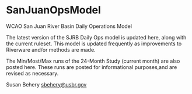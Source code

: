# SanJuanOpsModel
WCAO San Juan River Basin Daily Operations Model

The latest version of the SJRB Daily Ops model is updated here, along with the current ruleset. This model is updated frequently as improvements to Riverware 
and/or methods are made.  

The Min/Most/Max runs of the 24-Month Study (current month) are also posted here. These runs are posted for informational purposes,and are revised as necessary. 

Susan Behery sbehery@usbr.gov


